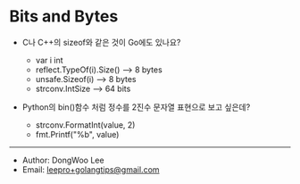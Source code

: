 # Bits and Bytes

* C나 C++의 sizeof와 같은 것이 Go에도 있나요?
  * var i int
  * reflect.TypeOf(i).Size() --> 8 bytes
  * unsafe.Sizeof(i) --> 8 bytes
  * strconv.IntSize --> 64 bits

* Python의 bin()함수 처럼 정수를 2진수 문자열 표현으로 보고 싶은데?
  * strconv.FormatInt(value, 2)
  * fmt.Printf("%b", value)

---

* Author: DongWoo Lee
* Email: leepro+golangtips@gmail.com
